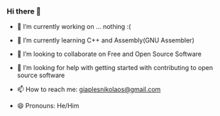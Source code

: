 ### Hi there 👋

<!--
**rabblerag/rabblerag** is a ✨ _special_ ✨ repository because its `README.md` (this file) appears on your GitHub profile.

Here are some ideas to get you started: --->

- 🔭 I’m currently working on ... nothing :(

- 🌱 I’m currently learning C++ and Assembly(GNU Assembler)

- 👯 I’m looking to collaborate on Free and Open Source Software

- 🤔 I’m looking for help with getting started with contributing to open source software
 
- 📫 How to reach me: giaplesnikolaos@gmail.com

- 😄 Pronouns: He/Him
